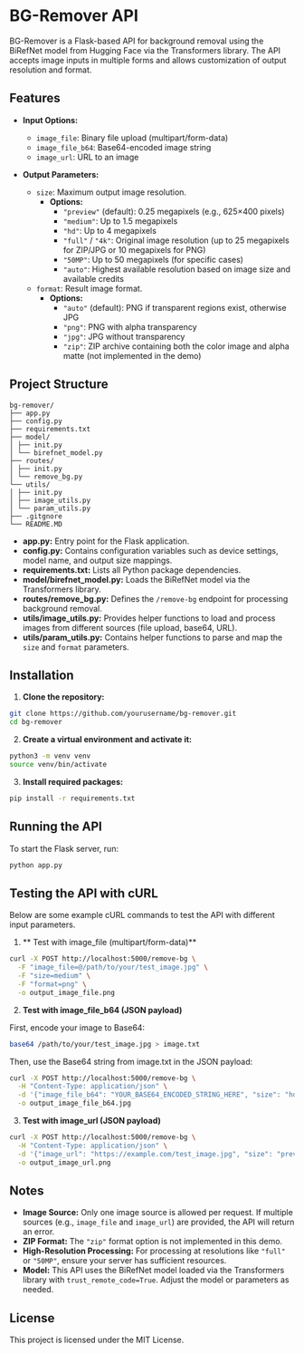 # BG-Remover API

BG-Remover is a Flask-based API for background removal using the BiRefNet model from Hugging Face via the Transformers library. The API accepts image inputs in multiple forms and allows customization of output resolution and format.

## Features

- **Input Options:**
  - `image_file`: Binary file upload (multipart/form-data)
  - `image_file_b64`: Base64-encoded image string
  - `image_url`: URL to an image

- **Output Parameters:**
  - `size`: Maximum output image resolution.
    - **Options:**
      - `"preview"` (default): 0.25 megapixels (e.g., 625×400 pixels)
      - `"medium"`: Up to 1.5 megapixels
      - `"hd"`: Up to 4 megapixels
      - `"full"` / `"4k"`: Original image resolution (up to 25 megapixels for ZIP/JPG or 10 megapixels for PNG)
      - `"50MP"`: Up to 50 megapixels (for specific cases)
      - `"auto"`: Highest available resolution based on image size and available credits
  - `format`: Result image format.
    - **Options:**
      - `"auto"` (default): PNG if transparent regions exist, otherwise JPG
      - `"png"`: PNG with alpha transparency
      - `"jpg"`: JPG without transparency
      - `"zip"`: ZIP archive containing both the color image and alpha matte (not implemented in the demo)

## Project Structure

```commandline
bg-remover/
├── app.py
├── config.py
├── requirements.txt
├── model/
│ ├── init.py
│ └── birefnet_model.py
├── routes/
│ ├── init.py
│ └── remove_bg.py
└── utils/
│ ├── init.py
│ ├── image_utils.py
│ └── param_utils.py
├── .gitgnore
└── README.MD
```

- **app.py:** Entry point for the Flask application.
- **config.py:** Contains configuration variables such as device settings, model name, and output size mappings.
- **requirements.txt:** Lists all Python package dependencies.
- **model/birefnet_model.py:** Loads the BiRefNet model via the Transformers library.
- **routes/remove_bg.py:** Defines the `/remove-bg` endpoint for processing background removal.
- **utils/image_utils.py:** Provides helper functions to load and process images from different sources (file upload, base64, URL).
- **utils/param_utils.py:** Contains helper functions to parse and map the `size` and `format` parameters.

## Installation

1. **Clone the repository:**

```bash
git clone https://github.com/yourusername/bg-remover.git
cd bg-remover
```

2. **Create a virtual environment and activate it:**

```bash
python3 -m venv venv
source venv/bin/activate
```

3. **Install required packages:**
```bash
pip install -r requirements.txt
```

## Running the API

To start the Flask server, run:
```bash
python app.py
```

## Testing the API with cURL
Below are some example cURL commands to test the API with different input parameters.

1. ** Test with image_file (multipart/form-data)**

```bash
curl -X POST http://localhost:5000/remove-bg \
  -F "image_file=@/path/to/your/test_image.jpg" \
  -F "size=medium" \
  -F "format=png" \
  -o output_image_file.png
```

2. **Test with image_file_b64 (JSON payload)**

First, encode your image to Base64:
```bash
base64 /path/to/your/test_image.jpg > image.txt
```
Then, use the Base64 string from image.txt in the JSON payload:
```bash
curl -X POST http://localhost:5000/remove-bg \
  -H "Content-Type: application/json" \
  -d '{"image_file_b64": "YOUR_BASE64_ENCODED_STRING_HERE", "size": "hd", "format": "jpg"}' \
  -o output_image_file_b64.jpg
```

3. **Test with image_url (JSON payload)**
```bash
curl -X POST http://localhost:5000/remove-bg \
  -H "Content-Type: application/json" \
  -d '{"image_url": "https://example.com/test_image.jpg", "size": "preview", "format": "auto"}' \
  -o output_image_url.png
```

## Notes

- **Image Source:** Only one image source is allowed per request. If multiple sources (e.g., `image_file` and `image_url`) are provided, the API will return an error.
- **ZIP Format:** The `"zip"` format option is not implemented in this demo.
- **High-Resolution Processing:** For processing at resolutions like `"full"` or `"50MP"`, ensure your server has sufficient resources.
- **Model:** This API uses the BiRefNet model loaded via the Transformers library with `trust_remote_code=True`. Adjust the model or parameters as needed.

## License

This project is licensed under the MIT License.